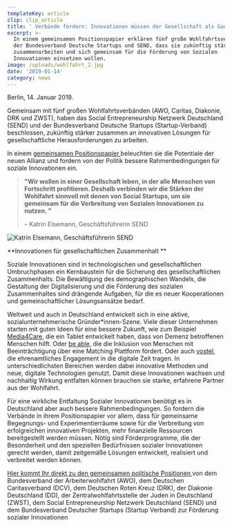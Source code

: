 ```yaml
---
templateKey: article
clip: clip_article
title: ' Verbände fordern: Innovationen müssen der Gesellschaft als Ganzes zu Gute kommen.'
excerpt: >-
  In einem gemeinsamen Positionspapier erklären fünf große Wohlfahrtsverbände,
  der Bundesverband Deutsche Startups und SEND, dass sie zukünftig stärker
  zusammenarbeiten und sich gemeinsam für die Förderung von Sozialen
  Innovationen einsetzen wollen.
image: /uploads/wohlfahrt_2.jpg
date: '2019-01-14'
category: news
---
```

Berlin, 14. Januar 2019. 

Gemeinsam mit fünf großen Wohlfahrtsverbänden (AWO, Caritas, Diakonie, DRK und ZWST), haben das Social Entrepreneurship Netzwerk Deutschland (SEND) und der Bundesverband Deutsche Startups (Startup-Verband) beschlossen, zukünftig stärker zusammen an innovativen Lösungen für gesellschaftliche Herausforderungen zu arbeiten.

In einem [gemeinsamen Positionspapier ](https://www.diakonie.de/fileadmin/user_upload/Diakonie/PDFs/Stellungnahmen_PDF/2019-01-07_finaler_Stand_Positionspapier_Wohlfahrt_Startup_korrigiert7.pdf)beleuchten sie die Potentiale der neuen Allianz und fordern von der Politik bessere Rahmenbedingungen für soziale Innovationen ein. 

> **"Wir wollen in einer Gesellschaft leben, in der alle Menschen von Fortschritt profitieren. Deshalb verbinden wir die Stärken der Wohlfahrt sinnvoll mit denen von Social Startups, um sie gemeinsam für die Verbreitung von Sozialen Innovationen zu nutzen. "**
>
>  – Katrin Elsemann, Geschäftsführerin SEND

![Katrin Elsemann, Geschäftsführerin SEND](/uploads/katrin_elsemann.jpg)





**Innovationen für gesellschaftlichen Zusammenhalt **

Soziale Innovationen sind in technologischen und gesellschaftlichen Umbruchphasen ein Kernbaustein für die Sicherung des gesellschaftlichen Zusammenhalts. Die Bewältigung des demographischen Wandels, die Gestaltung der Digitalisierung und die Förderung des sozialen Zusammenhaltes sind drängende Aufgaben, für die es neuer Kooperationen und gemeinschaftlicher Lösungsansätze bedarf.

Weltweit und auch in Deutschland entwickelt sich in eine aktive, sozialunternehmerische Gründer*innen-Szene. Viele dieser Unternehmen starten mit guten Ideen für eine bessere Zukunft, wie zum Beispiel [Media4Care](https://www.media4care.de/), die ein Tablet entwickelt haben, dass von Demenz betroffenen Menschen hilft. Oder [be able,](http://matchmymaker.de/) die die Inklusion von Menschen mit Beeinträchtigung über eine Matching Plattform fördert.  Oder auch [vostel](https://vostel.de/de), die ehrenamtliches Engagement in die digitale Zeit tragen. In unterschiedlichsten Bereichen werden dabei innovative Methoden und neue, digitale Technologien genutzt.  Damit diese Innovationen wachsen und nachhaltig Wirkung entfalten können brauchen sie starke, erfahrene Partner aus der Wohlfahrt.

Für eine wirkliche Entfaltung Sozialer Innovationen benötigt es in Deutschland aber auch bessere Rahmenbedingungen. So fordern die Verbände in ihrem Positionspapier vor allem, dass für gemeinsame Begegnungs- und Experimentierräume sowie für die Verbreitung von erfolgreichen innovativen Projekten, mehr finanzielle Ressourcen bereitgestellt werden müssen. Nötig sind Förderprogramme, die der Besonderheit und den speziellen Bedürfnissen sozialer Innovationen gerecht werden, damit zeitgemäße Lösungen entwickelt, realisiert und verbreitet werden können.

[Hier kommt Ihr direkt zu den gemeinsamen politische Positionen ](https://www.diakonie.de/fileadmin/user_upload/Diakonie/PDFs/Stellungnahmen_PDF/2019-01-07_finaler_Stand_Positionspapier_Wohlfahrt_Startup_korrigiert7.pdf)von dem Bundesverband der Arbeiterwohlfahrt (AWO), dem Deutschen Caritasverband (DCV), dem Deutschen Roten Kreuz (DRK), der Diakonie Deutschland (DD), der Zentralwohlfahrtsstelle der Juden in Deutschland (ZWST), dem Social Entrepreneurship Netzwerk Deutschland (SEND) und dem Bundesverband Deutscher Startups (Startup Verband) zur Förderung sozialer Innovationen
